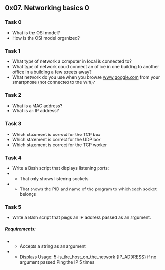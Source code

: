## 0x07. Networking basics 0

### Task 0
- What is the OSI model?
- How is the OSI model organized?
### Task 1
- What type of network a computer in local is connected to?
- What type of network could connect an office in one building to another office in a building a few streets away?
- What network do you use when you browse www.google.com from your smartphone (not connected to the Wifi)?
### Task 2
- What is a MAC address?
- What is an IP address?
### Task 3
- Which statement is correct for the TCP box
- Which statement is correct for the UDP box
- Which statement is correct for the TCP worker
### Task 4
- Write a Bash script that displays listening ports:
- - That only shows listening sockets
- - That shows the PID and name of the program to which each socket belongs
### Task 5
- Write a Bash script that pings an IP address passed as an argument.
##### Requirements:
- - Accepts a string as an argument
- - Displays Usage: 5-is_the_host_on_the_network {IP_ADDRESS} if no argument passed Ping the IP 5 times

